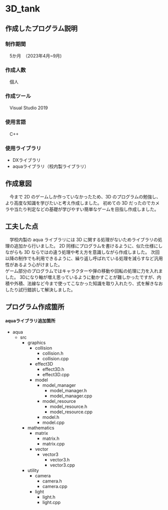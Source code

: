 # 3D_tank
## 作成したプログラム説明
### 制作期間
　5か月　（2023年4月~9月)
### 作成人数
　個人
### 作成ツール
　Visual Studio 2019
### 使用言語 
　C++
### 使用ライブラリ
- DXライブラリ
- aquaライブラリ（校内製ライブラリ）
## 作成意図
　今まで 2D のゲームしか作っていなかったため、3D のプログラムの勉強し、より高度な知識を学びたいと考え作成しました。
初めての 3D だったのでカメラや当たり判定などの基礎が学びやすい簡単なゲームを目指し作成しました。
 ## 工夫した点
　学校内製の aqua ライブラリには 3D に関する処理がないためライブラリの処理の追加から行いました。
2D 同様にプログラムを書けるように、似た仕様にしながらも 3D ならではの違う処理や考え方を意識しながら作成しました。
次回以降の制作でも利用できるように、繰り返し呼ばれている処理を減らすなど汎用性があるよう心がけました。  
ゲーム部分のプログラムではキャラクターや弾の移動や回転の処理に力を入れました。
3Dになり軸が増え思っているように動かすことが難しかったですが、内積や外積、法線など今まで使ってこなかった知識を取り入れたり、式を解きなおしたり試行錯誤して解決しました。

## プログラム作成箇所
#### aquaライブラリ追加箇所
- aqua
  - src
    - graphics
      - collision
        - collision.h
        - collision.cpp
      - effect3D
        - effect3D.h
        - effect3D.cpp
      - model
        - model_manager
          - model_manager.h
          - model_manager.cpp
        - model_resource
          - model_resource.h
          - model_resource.cpp
        - model.h
        - model.cpp
    - mathematics
      - matrix
        - matrix.h
        - matrix.cpp
      - vector
        - vector3
          - vector3.h
          - vector3.cpp
     - utility
       - camera
         - camera.h
         -  camera.cpp
       - light
         - light.h
         - light.cpp
                           
